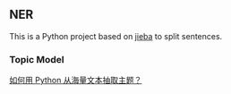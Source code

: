 ## NER
This is a Python project based on [jieba](https://github.com/fxsjy/jieba) to split sentences.
### Topic Model
[如何用 Python 从海量文本抽取主题？](https://www.leiphone.com/news/201707/Pe5LRySEwvi6vKiA.html)
